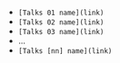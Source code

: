 * `[Talks 01 name](link)`
* `[Talks 02 name](link)`
* `[Talks 03 name](link)`
* ...
* `[Talks [nn] name](link)`